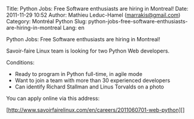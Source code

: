 Title: Python Jobs: Free Software enthusiasts are hiring in Montreal!
Date: 2011-11-29 10:52
Author: Mathieu Leduc-Hamel (marrakis@gmail.com)
Category: Montréal Python
Slug: python-jobs-free-software-enthusiasts-are-hiring-in-montreal
Lang: en

<!--:en-->

Python Jobs: Free Software enthusiasts are hiring in Montreal!

Savoir-faire Linux team is looking for two Python Web developers.

Conditions:

-   Ready to program in Python full-time, in agile mode
-   Want to join a team with more than 30 experienced developers
-   Can identify Richard Stallman and Linus Torvalds on a photo

</p>
You can apply online via this address:

[http://www.savoirfairelinux.com/en/careers/2011060701-web-python][]

  [http://www.savoirfairelinux.com/en/careers/2011060701-web-python]: http://www.savoirfairelinux.com/en/careers/2011060701-web-python

